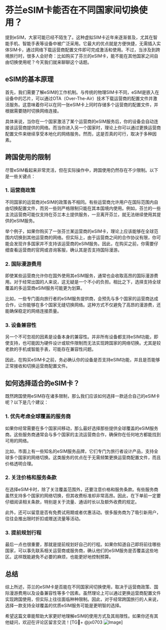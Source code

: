 # 芬兰eSIM卡能否在不同国家间切换使用？

提到eSIM，大家可能已经不陌生了。这种虚拟SIM卡近年来逐渐普及，尤其在智能手机、智能手表等设备中被广泛采用。它最大的优点就是方便快捷，无需插入实体SIM卡，通过网络下载运营商配置文件即可完成激活和使用。不过，当涉及到跨境旅行时，很多人会好奇：比如购买了芬兰的eSIM卡，能不能在其他国家之间自由切换使用呢？今天我们就来聊聊这个话题。

## eSIM的基本原理

首先，我们需要了解eSIM的工作机制。与传统的物理SIM卡不同，eSIM是嵌入在设备中的芯片，可以通过OTA（Over-The-Air）技术下载运营商的配置文件并激活服务。这意味着你可以在同一张eSIM卡上同时存储多个运营商的配置文件，并根据需要随时切换网络连接。

具体来说，当你在一个国家激活了某个运营商的eSIM服务后，你的设备会自动连接该运营商提供的网络。而当你进入另一个国家时，理论上你可以通过更换运营商配置文件来继续享受本地化的网络服务。然而，这是否真的可行，取决于多种因素。

## 跨国使用的限制

尽管eSIM看起来非常灵活，但在实际操作中，跨国使用仍然存在不少限制。以下是一些关键点：

### 1. **运营商政策**
   不同国家的运营商对eSIM的政策各不相同。有些运营商允许用户在国际范围内自由切换配置文件，而另一些则严格限制只能在其本国境内使用。例如，芬兰的一些主流运营商可能仅支持在芬兰本土提供服务，一旦离开芬兰，就无法继续使用其提供的eSIM服务。

   举个例子，如果你购买了一张芬兰某运营商的eSIM卡，理论上应该能够在全球范围内切换到其他运营商的网络。但实际上，由于运营商之间的合作协议有限，你可能会发现许多国家并不支持该运营商的eSIM服务。因此，在购买之前，你需要仔细查看运营商的官网或咨询客服，确认其是否支持国际漫游。

### 2. **国际漫游费用**
   即使某些运营商允许你在国外使用其eSIM服务，通常也会收取高昂的国际漫游费用。对于经常出国的人来说，这无疑是一个不小的负担。相比之下，选择支持全球覆盖的多运营商eSIM服务可能更为划算。

   比如，一些专门面向旅行者的eSIM服务提供商，会预先与多个国家的运营商达成合作，让你能够在多个国家无缝切换网络。这种方式不仅避免了高昂的漫游费，还能确保稳定的网络连接质量。

### 3. **设备兼容性**
   另一个不可忽视的因素是设备本身的兼容性。并非所有设备都支持eSIM功能，即使支持，也可能因为硬件设计或软件限制而无法实现跨国家的网络切换。尤其是较老款的手机或智能手表，可能存在兼容性问题。

   因此，在购买eSIM卡之前，务必确认你的设备是否支持eSIM功能，并且是否能够正常接收和切换运营商配置文件。

## 如何选择适合的eSIM卡？

既然跨国使用eSIM存在诸多限制，那么我们应该如何选择一款适合自己的eSIM卡呢？以下是几个建议：

### 1. **优先考虑全球覆盖的服务商**
   如果你经常需要在多个国家间移动，那么最好选择那些提供全球覆盖的eSIM服务商。这些服务商通常会与多个国家的主流运营商合作，确保你在任何地方都能找到可用的网络。

   比如，市面上有一些知名的eSIM服务品牌，它们专门为旅行者设计产品，支持全球多个国家的网络切换。这类服务的优点在于无需频繁更换运营商配置文件，而且价格透明合理。

### 2. **关注价格和服务条款**
   在选择eSIM卡时，除了关注覆盖范围外，还要注意价格和服务条款。有些服务商虽然支持多个国家的网络切换，但其收费标准却非常高昂。因此，在下单前一定要仔细阅读相关条款，特别是关于流量、通话时长以及额外收费的规定。

   此外，还可以留意是否有免费试用期或者优惠活动。很多服务商为了吸引新用户，往往会推出限时折扣或赠送流量等活动。

### 3. **提前规划行程**
   最后一点也很重要，那就是提前规划好自己的行程。如果你知道自己即将前往哪些国家，可以事先联系相关运营商或服务商，确认他们的eSIM服务是否覆盖这些地区。这样既能避免不必要的麻烦，也能更好地控制预算。

## 总结

综上所述，芬兰的eSIM卡是否能在不同国家间切换使用，取决于运营商政策、国际漫游费用以及设备兼容性等多个因素。虽然理论上可以通过更换运营商配置文件实现跨国使用，但实际上往往面临种种限制。因此，对于经常跨国旅行的人来说，选择一款支持全球覆盖的优质eSIM服务可能是更明智的选择。

希望这篇文章能帮助大家更好地理解eSIM的使用方式及其局限性。如果你还有其他疑问，欢迎在评论区留言交流！[TG💪+ @jx0703 ![Image](https://github.com/user-attachments/assets/dbca1d08-cadb-493c-b0ec-ad6f7a83f270)]